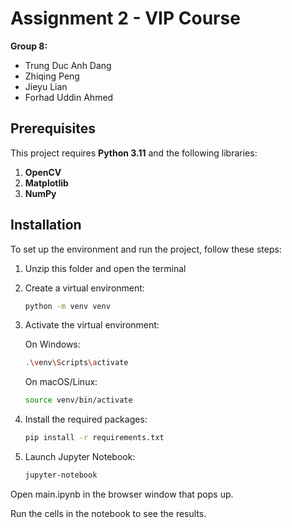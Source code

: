 # Assignment 2 - VIP Course  
**Group 8:**  
- Trung Duc Anh Dang  
- Zhiqing Peng  
- Jieyu Lian  
- Forhad Uddin Ahmed  

## Prerequisites  
This project requires **Python 3.11** and the following libraries:  
1. **OpenCV**  
2. **Matplotlib**  
3. **NumPy**  

## Installation  
To set up the environment and run the project, follow these steps:  

1. Unzip this folder and open the terminal

2. Create a virtual environment:

    ```bash
    python -m venv venv  
    ```
3. Activate the virtual environment:

    On Windows:

    ```bash
    .\venv\Scripts\activate
    ```
    On macOS/Linux:
    ```bash
    source venv/bin/activate
    ```
4. Install the required packages:
    ```bash
    pip install -r requirements.txt
    ```
5. Launch Jupyter Notebook:

    ```bash
    jupyter-notebook
    ```
Open main.ipynb in the browser window that pops up.

Run the cells in the notebook to see the results.
